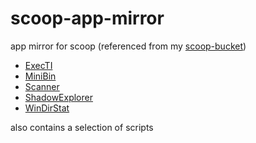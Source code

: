 # scoop-app-mirror
app mirror for scoop (referenced from my [scoop-bucket](https://github.com/bernstein82/scoop-bucket))

- [ExecTI](https://winaero.com/blog/execti-run-programs-trustedinstaller/)
- [MiniBin](https://e-sushi.net/)
- [Scanner](http://www.steffengerlach.de/freeware)
- [ShadowExplorer](https://www.shadowexplorer.com/)
- [WinDirStat](https://windirstat.net/)

also contains a selection of scripts